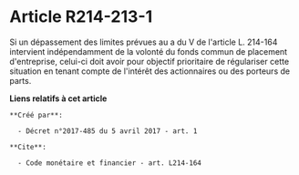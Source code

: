 # Article R214-213-1

Si un dépassement des limites prévues au a du V de l'article L. 214-164 intervient indépendamment de la volonté du fonds
commun de placement d'entreprise, celui-ci doit avoir pour objectif prioritaire de régulariser cette situation en tenant
compte de l'intérêt des actionnaires ou des porteurs de parts.

**Liens relatifs à cet article**

	**Créé par**:

	  - Décret n°2017-485 du 5 avril 2017 - art. 1

	**Cite**:

	  - Code monétaire et financier - art. L214-164
